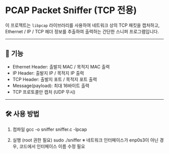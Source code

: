 # PCAP Packet Sniffer (TCP 전용)

이 프로젝트는 `libpcap` 라이브러리를 사용하여 네트워크 상의 TCP 패킷을 캡처하고,  
Ethernet / IP / TCP 헤더 정보를 추출하여 출력하는 간단한 스니퍼 프로그램입니다.

---

## 📌 기능

- Ethernet Header: 출발지 MAC / 목적지 MAC 출력
- IP Header: 출발지 IP / 목적지 IP 출력
- TCP Header: 출발지 포트 / 목적지 포트 출력
- Message(payload): 최대 16바이트 출력
- TCP 프로토콜만 캡처 (UDP 무시)

---

## 🛠 사용 방법
1. 컴파일
gcc -o sniffer sniffer.c -lpcap

2. 실행 (root 권한 필요)
sudo ./sniffer
※ 네트워크 인터페이스가 enp0s3이 아닌 경우, 코드에서 인터페이스 이름 수정 필요
